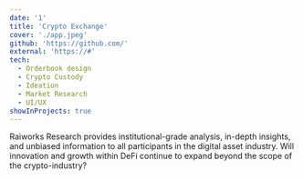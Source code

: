```yaml
---
date: '1'
title: 'Crypto Exchange'
cover: './app.jpeg'
github: 'https://github.com/'
external: 'https://#'
tech:
  - Orderbook design
  - Crypto Custody
  - Ideation
  - Market Research
  - UI/UX
showInProjects: true
---
```


Raiworks Research provides institutional-grade analysis, in-depth insights, and unbiased information to all participants in the digital asset industry.
Will innovation and growth within DeFi continue to expand beyond the scope of the crypto-industry?
